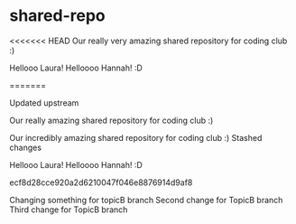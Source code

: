# shared-repo
<<<<<<< HEAD
Our really very amazing shared repository for coding club :)

Hellooo Laura!
Helloooo Hannah! :D


=======

Updated upstream

Our really amazing shared repository for coding club :)

Our incredibly amazing shared repository for coding club :)
Stashed changes

Hellooo Laura!
Helloooo Hannah! :D

ecf8d28cce920a2d6210047f046e8876914d9af8

Changing something for topicB branch
Second change for TopicB branch
Third change for TopicB branch
